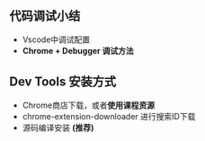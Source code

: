 ## 代码调试小结
* Vscode中调试配置
* **Chrome + Debugger 调试方法**

## Dev Tools 安装方式
* Chrome商店下载，或者**使用课程资源**
* chrome-extension-downloader 进行搜索ID下载
* 源码编译安装 **(推荐)**